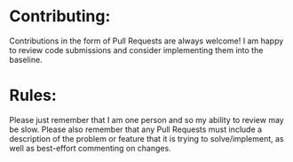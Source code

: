 # Contributing:
Contributions in the form of Pull Requests are always welcome! I am happy to review code submissions and consider implementing them into the baseline.

# Rules: 
Please just remember that I am one person and so my ability to review may be slow. 
Please also remember that any Pull Requests must include a description of the problem or feature that it is trying to solve/implement, as well as best-effort
commenting on changes.
